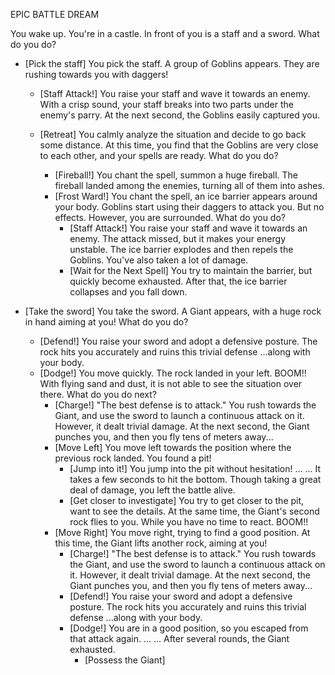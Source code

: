 EPIC BATTLE DREAM

You wake up. You're in a castle. In front of you is a staff and a sword. What do you do?

+ [Pick the staff]
  	You pick the staff. A group of Goblins appears. They are rushing towards you with daggers!
  + [Staff Attack!]
    	You raise your staff and wave it towards an enemy.
    	With a crisp sound, your staff breaks into two parts under the enemy's parry.
    	At the next second, the Goblins easily captured you.

  + [Retreat]
  		You calmly analyze the situation and decide to go back some distance.
  		At this time, you find that the Goblins are very close to each other, and your spells are ready.
  		What do you do?
  	+ [Fireball!]
  			You chant the spell, summon a huge fireball.
  			The fireball landed among the enemies, turning all of them into ashes.
  	+ [Frost Ward!]
  			You chant the spell, an ice barrier appears around your body.
  			Goblins start using their daggers to attack you. But no effects.
  			However, you are surrounded. What do you do?
  		+ [Staff Attack!]
  					You raise your staff and wave it towards an enemy.
  					The attack missed, but it makes your energy unstable.
  					The ice barrier explodes and then repels the Goblins.
  					You've also taken a lot of damage.
  		+ [Wait for the Next Spell]
  					You try to maintain the barrier, but quickly become exhausted.
  					After that, the ice barrier collapses and you fall down.

+ [Take the sword]
  	You take the sword. A Giant appears, with a huge rock in hand aiming at you!
  	What do you do?
	+ [Defend!]
			You raise your sword and adopt a defensive posture.
  		The rock hits you accurately and ruins this trivial defense
  		...along with your body.
	+ [Dodge!]
	  	You move quickly. The rock landed in your left. BOOM!!
    	With flying sand and dust, it is not able to see the situation over there.
    	What do you do next?
		+ [Charge!]
	      	"The best defense is to attack."
        	You rush towards the Giant, and use the sword to launch a continuous attack on it.
        	However, it dealt trivial damage.
        	At the next second, the Giant punches you, and then you fly tens of meters away...
		+ [Move Left]
	        You move left towards the position where the previous rock landed.
          You found a pit!
			+ [Jump into it!]
	            	You jump into the pit without hesitation!
              	... ...
              	It takes a few seconds to hit the bottom.
              	Though taking a great deal of damage, you left the battle alive.
			+ [Get closer to investigate]
	            You try to get closer to the pit, want to see the details.
              At the same time, the Giant's second rock flies to you.
              While you have no time to react.
              BOOM!!
		+ [Move Right]
	      	You move right, trying to find a good position.
        	At this time, the Giant lifts another rock, aiming at you!
			+ [Charge!]
	      		"The best defense is to attack."
        		You rush towards the Giant, and use the sword to launch a continuous attack on it.
        		However, it dealt trivial damage.
        		At the next second, the Giant punches you, and then you fly tens of meters away...
			+ [Defend!]
	      		You raise your sword and adopt a defensive posture.
        		The rock hits you accurately and ruins this trivial defense
        		...along with your body.
			+ [Dodge!]
	      		You are in a good position, so you escaped from that attack again.
        		... ...
        		After several rounds, the Giant exhausted.
				+ [Possess the Giant]